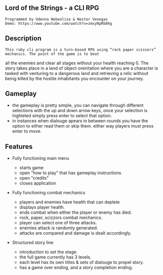 ## Lord of the Strings - a CLI RPG
    Programmed by Udenna Nebeolisa & Nestor Venegas
    Demo: https://www.youtube.com/watch?v=zmsyRpRb8kg

## Description

    This ruby cli program is a turn-based RPG using “rock paper scissors” mechanics. The point of the game is to beat
  all the enemies and clear all stages without your health reaching 0. The story takes place in a land of object oreintation
  where you are a character is tasked with venturing to a dangerous land and retrieving a relic without being killed by
  the hostile inhabitants you encounter on your journey.

## Gameplay

  - the gameplay is pretty simple, you can navigate through different selections with the up and down arrow keys, once
    your selection is highleted simply press enter to select that option.
  - in instances when dialouge apears in between rounds you have the option to either read them or skip them. either way
    players must press enter to move. 


## Features 

  - Fully functioning main menu 
    * starts game
    * open "how to play" that has gameplay instructions.
    * open "credits" 
    * closes application

  - Fully functioning combat mechanics
    * players and enemies have health that can deplete 
    * displays player health.
    * ends combat when either the player or enemy has died.
    * rock, paper, scizzors combat mechanics.
    * player can select one of three attacks.
    * enemies attack is randomly generated.
    * attacks are compared and damage is dealt accordingly.

  - Structured story line
    * introduction to set the stage.
    * the full game currently has 3 levels. 
    * each level has its own titles & sets of dialouge to propel story.
    * has a game over ending, and a story completion ending.  

